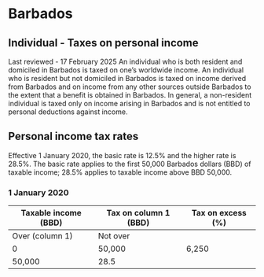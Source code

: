 # Barbados
## Individual - Taxes on personal income
Last reviewed - 17 February 2025
An individual who is both resident and domiciled in Barbados is taxed on one’s worldwide income.
An individual who is resident but not domiciled in Barbados is taxed on income derived from Barbados and on income from any other sources outside Barbados to the extent that a benefit is obtained in Barbados.
In general, a non-resident individual is taxed only on income arising in Barbados and is not entitled to personal deductions against income.
## Personal income tax rates
Effective 1 January 2020, the basic rate is 12.5% and the higher rate is 28.5%. The basic rate applies to the first 50,000 Barbados dollars (BBD) of taxable income; 28.5% applies to taxable income above BBD 50,000.
### 1 January 2020
Taxable income (BBD) | Tax on column 1 (BBD) | Tax on excess (%)  
---|---|---  
Over (column 1) | Not over  
0 | 50,000 | 6,250 | 12.5  
50,000 | 28.5
